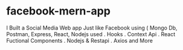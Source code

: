 # facebook-mern-app
I Built a Social Media Web app Just like Facebook using ( Mongo Db, Postman, Express, React, Nodejs used . Hooks . Context Api . React Fuctional Components . Nodejs &amp; Restapi . Axios and More

